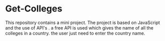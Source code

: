 # Get-Colleges
This repository contains a mini project. The project is based on JavaScript and the use of API's . a free API is used which gives the name of all the colleges in a country. the user just need to enter the country name.

